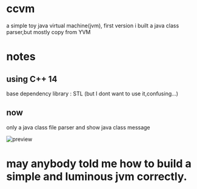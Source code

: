 # ccvm
a simple toy java virtual machine(jvm), first version i built a java class parser,but mostly copy from YVM
# notes
## using C++ 14
base dependency library : STL (but I dont want to use it,confusing...)
## now
only a java class file parser and show java class message

![preview](http://pic.chicexcode.com/image/getImage/15bd0958f5ec35346d17f7ca3a4793df8d7f4b40.png)
# may anybody told me how to build a simple and luminous jvm correctly.

